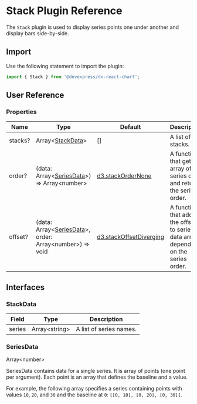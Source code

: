 # Stack Plugin Reference

The `Stack` plugin is used to display series points one under another and display bars side-by-side.

## Import

Use the following statement to import the plugin:

```js
import { Stack } from '@devexpress/dx-react-chart';
```

## User Reference

### Properties

Name | Type | Default | Description
-----|------|---------|------------
stacks? | Array&lt;[StackData](#stackdata)&gt; | [] | A list of stacks.
order? | (data: Array&lt;[SeriesData](#seriesdata)&gt;) => Array&lt;number&gt; | [ d3.stackOrderNone](https://github.com/d3/d3-shape#stackOrderNone) | A function that gets an array of series data and returns the series order.
offset? | (data: Array&lt;[SeriesData](#seriesdata)&gt;, order: Array&lt;number&gt;) => void | [d3.stackOffsetDiverging](https://github.com/d3/d3-shape#stackOffsetDiverging) | A function that adds the offsets to series data array depending on the series order.

## Interfaces

### StackData

Field | Type | Description
------|------|------------
series | Array&lt;string&gt; | A list of series names.

### SeriesData

Array&lt;number&gt;

SeriesData contains data for a single series. It is array of points (one point per argument). Each point is an array that defines the baseline and a value.

For example, the following array specifies a series containing points with values `10`, `20`, and `30` and the baseline at `0`: `[[0, 10], [0, 20], [0, 30]]`.
